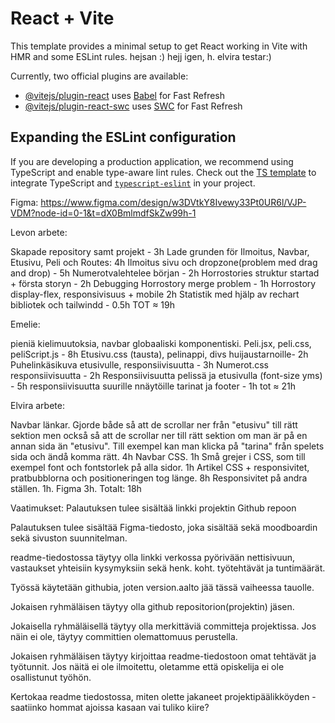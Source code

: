 # React + Vite

This template provides a minimal setup to get React working in Vite with HMR and some ESLint rules. hejsan :) hejj igen, h. elvira testar:)

Currently, two official plugins are available:

- [@vitejs/plugin-react](https://github.com/vitejs/vite-plugin-react/blob/main/packages/plugin-react/README.md) uses [Babel](https://babeljs.io/) for Fast Refresh
- [@vitejs/plugin-react-swc](https://github.com/vitejs/vite-plugin-react-swc) uses [SWC](https://swc.rs/) for Fast Refresh

## Expanding the ESLint configuration

If you are developing a production application, we recommend using TypeScript and enable type-aware lint rules. Check out the [TS template](https://github.com/vitejs/vite/tree/main/packages/create-vite/template-react-ts) to integrate TypeScript and [`typescript-eslint`](https://typescript-eslint.io) in your project.


Figma: https://www.figma.com/design/w3DVtkY8Ivewy33Pt0UR6l/VJP-VDM?node-id=0-1&t=dX0BmlmdfSkZw99h-1 


Levon arbete:


Skapade repository samt projekt - 3h
Lade grunden för Ilmoitus, Navbar, Etusivu, Peli och Routes: 4h
Ilmoitus sivu och dropzone(problem med drag and drop) - 5h
Numerotvalehtelee början - 2h
Horrostories struktur startad + första storyn - 2h
Debugging Horrostory merge problem - 1h
Horrostory display-flex, responsivisuus + mobile 2h
Statistik med hjälp av rechart bibliotek och tailwindd - 0.5h
TOT ≈ 19h


Emelie:

pieniä kielimuutoksia, navbar globaaliski komponentiski.
Peli.jsx, peli.css, peliScript.js - 8h
Etusivu.css (tausta), pelinappi, divs huijaustarnoille- 2h 
Puhelinkäsikuva etusivulle, responsiivisuutta - 3h
Numerot.css responsiivisuutta - 2h
Responsiivisuutta pelissä ja etusivulla (font-size yms) - 5h
responsiivisuutta suurille nnäytöille tarinat ja footer - 1h
tot ≈ 21h


Elvira arbete:

Navbar länkar. Gjorde både så att de scrollar ner från "etusivu" till rätt sektion men också så att de scrollar ner till rätt sektion om man är på en annan sida än "etusivu". Till exempel kan man klicka på "tarina" från spelets sida och ändå komma rätt. 4h
Navbar CSS. 1h
Små grejer i CSS, som till exempel font och fontstorlek på alla sidor. 1h
Artikel CSS + responsivitet, pratbubblorna och positioneringen tog länge. 8h
Responsivitet på andra ställen. 1h.
Figma 3h.
Totalt: 18h



Vaatimukset:
Palautuksen tulee sisältää linkki projektin Github repoon

Palautuksen tulee sisältää Figma-tiedosto, joka sisältää sekä moodboardin sekä sivuston suunnitelman.

readme-tiedostossa täytyy olla linkki verkossa pyörivään nettisivuun, vastaukset yhteisiin kysymyksiin sekä henk. koht. työtehtävät ja tuntimäärät.

Työssä käytetään githubia, joten version.aalto jää tässä vaiheessa tauolle.

Jokaisen ryhmäläisen täytyy olla github repositorion(projektin) jäsen.

Jokaisella ryhmäläisellä täytyy olla merkittäviä committeja projektissa. Jos näin ei ole, täytyy committien olemattomuus perustella.

Jokaisen ryhmäläisen täytyy kirjoittaa readme-tiedostoon omat tehtävät ja työtunnit. Jos näitä ei ole ilmoitettu, oletamme että opiskelija ei ole osallistunut työhön.

Kertokaa readme tiedostossa, miten olette jakaneet projektipäälikköyden - saatiinko hommat ajoissa kasaan vai tuliko kiire?

